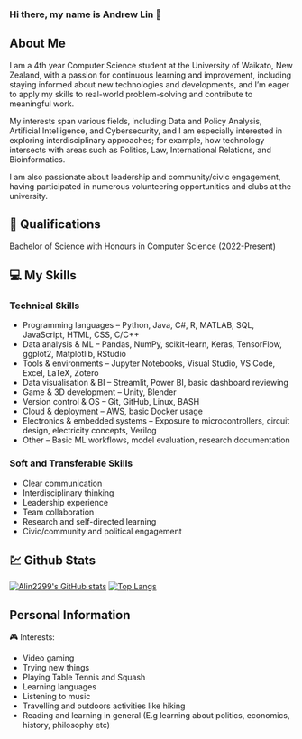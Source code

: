 ### Hi there, my name is Andrew Lin 👋

##

## About Me
I am a 4th year Computer Science student at the University of Waikato, New Zealand, with a passion for continuous learning and improvement, including staying informed about new technologies and developments, and I’m eager to apply my skills to real-world problem-solving and contribute to meaningful work.

My interests span various fields, including Data and Policy Analysis, Artificial Intelligence, and Cybersecurity, and I am especially interested in exploring interdisciplinary approaches; for example, how technology intersects with areas such as Politics, Law, International Relations, and Bioinformatics.

I am also passionate about leadership and community/civic engagement, having participated in numerous volunteering opportunities and clubs at the university.

## 🥇 Qualifications
Bachelor of Science with Honours in Computer Science (2022-Present)

## 💻 My Skills
### Technical Skills
- Programming languages – Python, Java, C#, R, MATLAB, SQL, JavaScript, HTML, CSS, C/C++
- Data analysis & ML – Pandas, NumPy, scikit-learn, Keras, TensorFlow, ggplot2, Matplotlib, RStudio
- Tools & environments – Jupyter Notebooks, Visual Studio, VS Code, Excel, LaTeX, Zotero
- Data visualisation & BI – Streamlit, Power BI, basic dashboard reviewing
- Game & 3D development – Unity, Blender
- Version control & OS – Git, GitHub, Linux, BASH
- Cloud & deployment – AWS, basic Docker usage
- Electronics & embedded systems – Exposure to microcontrollers, circuit design, electricity concepts, Verilog
- Other – Basic ML workflows, model evaluation, research documentation

### Soft and Transferable Skills
- Clear communication
- Interdisciplinary thinking
- Leadership experience
- Team collaboration
- Research and self-directed learning
- Civic/community and political engagement

## 💹 Github Stats
[![Alin2299's GitHub stats](https://github-readme-stats.vercel.app/api?username=Alin2299&theme=transparent)](https://github.com/anuraghazra/github-readme-stats)
[![Top Langs](https://github-readme-stats.vercel.app/api/top-langs/?username=Alin2299&theme=transparent)](https://github.com/anuraghazra/github-readme-stats)

## Personal Information
🎮 Interests:
- Video gaming
- Trying new things
- Playing Table Tennis and Squash
- Learning languages
- Listening to music
- Travelling and outdoors activities like hiking
- Reading and learning in general (E.g learning about politics, economics, history, philosophy etc)

<!--
- 🔭 I’m currently working on ...
- 🌱 I’m currently learning ...
- 👯 I’m looking to collaborate on ...
- 🤔 I’m looking for help with ...
- 💬 Ask me about ...
- 📫 How to reach me: ...
- 😄 Pronouns: ...
- ⚡ Fun fact: ...
-->
